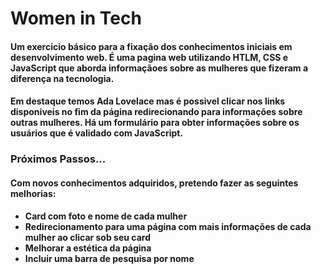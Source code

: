 # Women in Tech

#### Um exercicio básico para a fixação dos conhecimentos iniciais em desenvolvimento web. É uma pagina web utilizando HTLM, CSS e JavaScript que aborda informaçãoes sobre as mulheres que fizeram a diferença na tecnologia.

#### Em destaque temos Ada Lovelace mas é possivel clicar nos links disponiveis no fim da página redirecionando para informações sobre outras mulheres. Há um formulário para obter informações sobre os usuários que é validado com JavaScript.

### Próximos Passos...

#### Com novos conhecimentos adquiridos, pretendo fazer as seguintes melhorias: 

- **Card com foto e nome de cada mulher**
- **Redirecionamento para uma página com mais informações de cada  mulher ao clicar sob seu card**
- **Melhorar a estética da página**
- **Incluir uma barra de pesquisa por nome**
